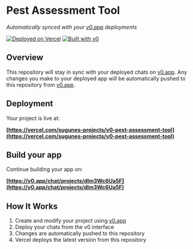 # Pest Assessment Tool

*Automatically synced with your [v0.app](https://v0.app) deployments*

[![Deployed on Vercel](https://img.shields.io/badge/Deployed%20on-Vercel-black?style=for-the-badge&logo=vercel)](https://vercel.com/sugunes-projects/v0-pest-assessment-tool)
[![Built with v0](https://img.shields.io/badge/Built%20with-v0.app-black?style=for-the-badge)](https://v0.app/chat/projects/dIm3Wc6Ua5F)

## Overview

This repository will stay in sync with your deployed chats on [v0.app](https://v0.app).
Any changes you make to your deployed app will be automatically pushed to this repository from [v0.app](https://v0.app).

## Deployment

Your project is live at:

**[https://vercel.com/sugunes-projects/v0-pest-assessment-tool](https://vercel.com/sugunes-projects/v0-pest-assessment-tool)**

## Build your app

Continue building your app on:

**[https://v0.app/chat/projects/dIm3Wc6Ua5F](https://v0.app/chat/projects/dIm3Wc6Ua5F)**

## How It Works

1. Create and modify your project using [v0.app](https://v0.app)
2. Deploy your chats from the v0 interface
3. Changes are automatically pushed to this repository
4. Vercel deploys the latest version from this repository